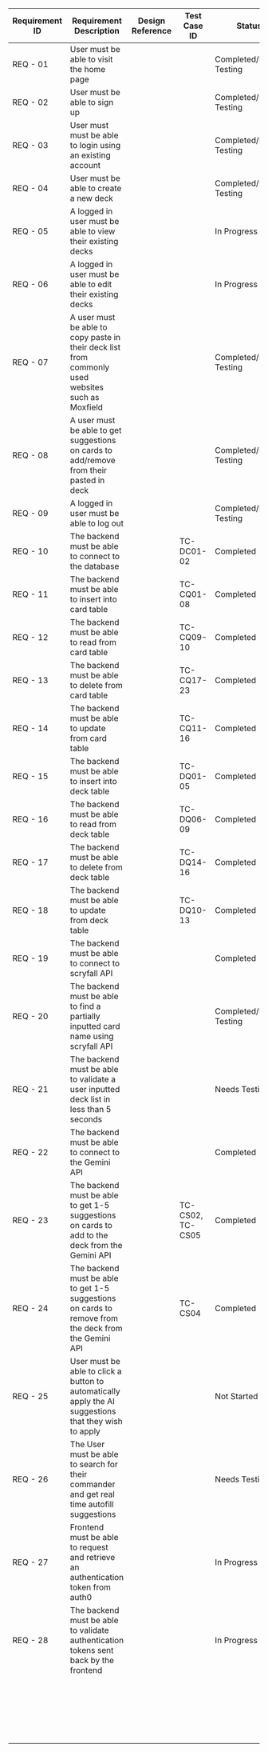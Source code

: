 | Requirement ID    | Requirement Description   | Design Reference  | Test Case ID  | Status    |
| ----------------- | ------------------------- | ----------------- | ------------- | --------- |
| REQ - 01          | User must be able to visit the home page |                   |               | Completed/Needs Testing          |
| REQ - 02          | User must be able to sign up |                   |               | Completed/Needs Testing          |
| REQ - 03          | User must must be able to login using an existing account |                   |               | Completed/Needs Testing          |
| REQ - 04          | User must be able to create a new deck |                   |               | Completed/Needs Testing          |
| REQ - 05          | A logged in user must be able to view their existing decks |                   |               | In Progress          |
| REQ - 06          | A logged in user must be able to edit their existing decks |                   |               | In Progress          |
| REQ - 07          | A user must be able to copy paste in their deck list from commonly used websites such as Moxfield |                   |               | Completed/Needs Testing          |
| REQ - 08          | A user must be able to get suggestions on cards to add/remove from their pasted in deck |                   |               | Completed/Needs Testing          |
| REQ - 09          | A logged in user must be able to log out |                   |               | Completed/Needs Testing          |
| REQ - 10          | The backend must be able to connect to the database |                   | TC-DC01-02              | Completed          |
| REQ - 11          | The backend must be able to insert into card table |                   | TC-CQ01-08              | Completed           |
| REQ - 12          | The backend must be able to read from card table |                   | TC-CQ09-10              | Completed          |
| REQ - 13          | The backend must be able to delete from card table |                   | TC-CQ17-23              | Completed          |
| REQ - 14          | The backend must be able to update from card table |                   | TC-CQ11-16              | Completed          |
| REQ - 15          | The backend must be able to insert into deck table |                   | TC-DQ01-05              | Completed          |
| REQ - 16          | The backend must be able to read from deck table |                   | TC-DQ06-09              | Completed          |
| REQ - 17          | The backend must be able to delete from deck table |                   | TC-DQ14-16              | Completed          |
| REQ - 18          | The backend must be able to update from deck table |                   | TC-DQ10-13              | Completed          |
| REQ - 19          | The backend must be able to connect to scryfall API |                   |               | Completed          |
| REQ - 20          | The backend must be able to find a partially inputted card name using scryfall API |                   |               | Completed/Needs Testing          |
| REQ - 21          | The backend must be able to validate a user inputted deck list in less than 5 seconds |                   |               | Needs Testing          |
| REQ - 22          | The backend must be able to connect to the Gemini API |                   |               | Completed          |
| REQ - 23          | The backend must be able to get 1-5 suggestions on cards to add to the deck from the Gemini API |                   | TC-CS02, TC-CS05              | Completed          |
| REQ - 24          | The backend must be able to get 1-5 suggestions on cards to remove from the deck from the Gemini API |                   | TC-CS04              | Completed          |
| REQ - 25          | User must be able to click a button to automatically apply the AI suggestions that they wish to apply |                   |               | Not Started          |
| REQ - 26          | The User must be able to search for their commander and get real time autofill suggestions |                   |               | Needs Testing          |
| REQ - 27          | Frontend must be able to request and retrieve an authentication token from auth0                          |                   |               | In Progress          |
| REQ - 28          | The backend must be able to validate authentication tokens sent back by the frontend                          |                   |               | In Progress          |
|                   |                           |                   |               |           |
|                   |                           |                   |               |           |
|                   |                           |                   |               |           |
|                   |                           |                   |               |           |
|                   |                           |                   |               |           |
|                   |                           |                   |               |           |
|                   |                           |                   |               |           |
|                   |                           |                   |               |           |
|                   |                           |                   |               |           |
|                   |                           |                   |               |           |
|                   |                           |                   |               |           |
|                   |                           |                   |               |           |
|                   |                           |                   |               |           |
|                   |                           |                   |               |           |
|                   |                           |                   |               |           |
|                   |                           |                   |               |           |
|                   |                           |                   |               |           |
|                   |                           |                   |               |           |
|                   |                           |                   |               |           |
|                   |                           |                   |               |           |
|                   |                           |                   |               |           |
|                   |                           |                   |               |           |